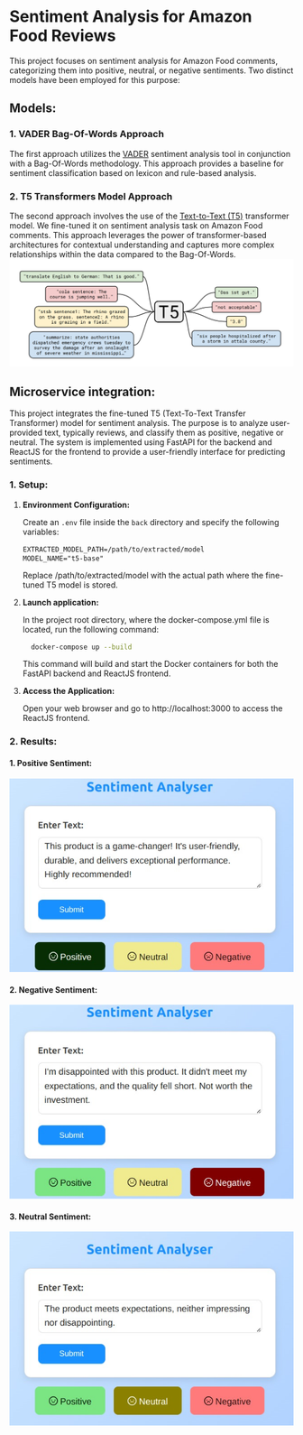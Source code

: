 # Sentiment Analysis for Amazon Food Reviews

This project focuses on sentiment analysis for Amazon Food comments, categorizing them into positive, neutral, or negative sentiments. Two distinct models have been employed for this purpose:

## Models:
### 1. VADER Bag-Of-Words Approach

The first approach utilizes the [VADER](https://github.com/cjhutto/vaderSentiment) sentiment analysis tool in conjunction with a Bag-Of-Words methodology. This approach provides a baseline for sentiment classification based on lexicon and rule-based analysis.

### 2. T5 Transformers Model Approach

The second approach involves the use of the [Text-to-Text (T5)](https://huggingface.co/transformers/model_doc/t5.html) transformer model. We fine-tuned it on sentiment analysis task on Amazon Food comments. This approach leverages the power of transformer-based architectures for contextual understanding and captures more complex relationships within the data compared to the Bag-Of-Words.
<img src="https://github.com/MayssaJaz/Sentiment-Analysis-Amazon-Food-Reviews/blob/main/images/T5.png">

## Microservice  integration:
This project integrates the fine-tuned T5 (Text-To-Text Transfer Transformer) model for sentiment analysis. The purpose is to analyze user-provided text, typically reviews, and classify them as positive, negative or neutral. The system is implemented using FastAPI for the backend and ReactJS for the frontend to provide a user-friendly interface for predicting sentiments.

### 1. Setup:

1. **Environment Configuration:**

   Create an `.env` file inside the `back` directory and specify the following variables:

   ```env
   EXTRACTED_MODEL_PATH=/path/to/extracted/model
   MODEL_NAME="t5-base"
   ```
   Replace /path/to/extracted/model with the actual path where the fine-tuned T5 model is   stored.
   
2. **Launch application:**

    In the project root directory, where the docker-compose.yml file is located, run the following command:
   ```bash
     docker-compose up --build
   ```
     This command will build and start the Docker containers for both the FastAPI backend and ReactJS frontend.

3. **Access the Application:**

   Open your web browser and go to http://localhost:3000 to access the ReactJS frontend.

### 2. Results:

#### 1. Positive Sentiment:
![Positive Result](https://github.com/MayssaJaz/Sentiment-Analysis-Amazon-Food-Reviews/blob/main/images/positive_result.jpeg)

#### 2. Negative Sentiment:
![Negative Result](https://github.com/MayssaJaz/Sentiment-Analysis-Amazon-Food-Reviews/blob/main/images/negative_result.jpeg)

#### 3. Neutral Sentiment:
![Neutral Result](https://github.com/MayssaJaz/Sentiment-Analysis-Amazon-Food-Reviews/blob/main/images/neutral_result.jpeg)



